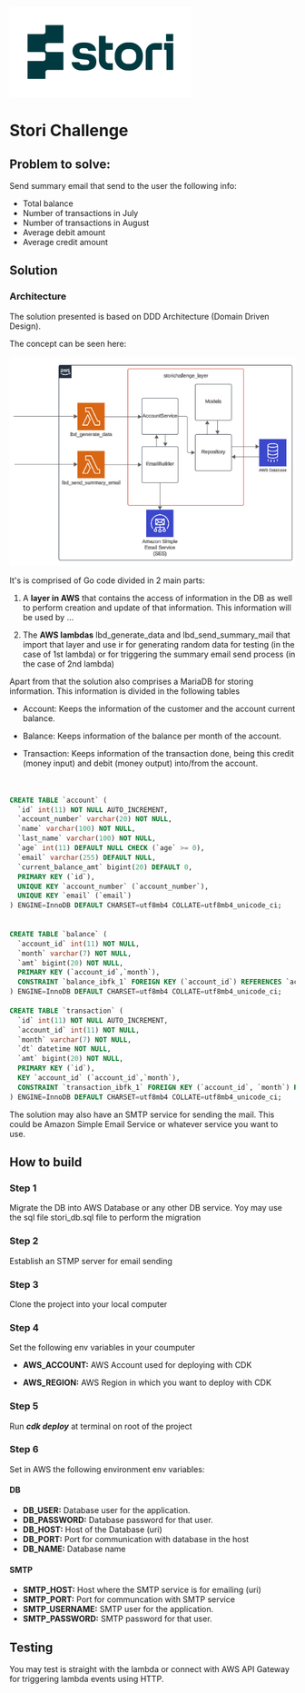 ![Stori logo](./layer/assets/stori_logo.png)

# Stori Challenge

## Problem to solve:

Send summary email that send to the user the following info:

* Total balance
* Number of transactions in July
* Number of transactions in August
* Average debit amount
* Average credit amount

## Solution

### Architecture

The solution presented is based on DDD Architecture (Domain Driven Design). 

The concept can be seen here:

![Architecture](architecture_diagram.png)

It's is comprised of Go code divided in 2 main parts: 

1. A **layer in AWS** that contains the access of information in the DB as well to perform creation and update of that information. This information will be used by ...

2. The **AWS lambdas** lbd_generate_data and lbd_send_summary_mail that import that layer and use ir for generating random data for testing (in the case of 1st lambda) or for triggering the summary email send process (in the case of 2nd lambda)

Apart from that the solution also comprises a MariaDB for storing information. This information is divided in the following tables

* Account: Keeps the information of the customer and the account current balance.

* Balance: Keeps information of the balance per month of the account.

* Transaction: Keeps information of the transaction done, being this credit (money input) and debit (money output) into/from the account.

```sql


CREATE TABLE `account` (
  `id` int(11) NOT NULL AUTO_INCREMENT,
  `account_number` varchar(20) NOT NULL,
  `name` varchar(100) NOT NULL,
  `last_name` varchar(100) NOT NULL,
  `age` int(11) DEFAULT NULL CHECK (`age` >= 0),
  `email` varchar(255) DEFAULT NULL,
  `current_balance_amt` bigint(20) DEFAULT 0,
  PRIMARY KEY (`id`),
  UNIQUE KEY `account_number` (`account_number`),
  UNIQUE KEY `email` (`email`)
) ENGINE=InnoDB DEFAULT CHARSET=utf8mb4 COLLATE=utf8mb4_unicode_ci;


CREATE TABLE `balance` (
  `account_id` int(11) NOT NULL,
  `month` varchar(7) NOT NULL,
  `amt` bigint(20) NOT NULL,
  PRIMARY KEY (`account_id`,`month`),
  CONSTRAINT `balance_ibfk_1` FOREIGN KEY (`account_id`) REFERENCES `account` (`id`) ON DELETE CASCADE
) ENGINE=InnoDB DEFAULT CHARSET=utf8mb4 COLLATE=utf8mb4_unicode_ci;

CREATE TABLE `transaction` (
  `id` int(11) NOT NULL AUTO_INCREMENT,
  `account_id` int(11) NOT NULL,
  `month` varchar(7) NOT NULL,
  `dt` datetime NOT NULL,
  `amt` bigint(20) NOT NULL,
  PRIMARY KEY (`id`),
  KEY `account_id` (`account_id`,`month`),
  CONSTRAINT `transaction_ibfk_1` FOREIGN KEY (`account_id`, `month`) REFERENCES `balance` (`account_id`, `month`) ON DELETE CASCADE
) ENGINE=InnoDB DEFAULT CHARSET=utf8mb4 COLLATE=utf8mb4_unicode_ci;

```

The solution may also have an SMTP service for sending the mail. This could be Amazon Simple Email Service or whatever service you want to use.

## How to build

### Step 1

Migrate the DB into AWS Database or any other DB service. Yoy may use the sql file stori_db.sql file to perform the migration

### Step 2

Establish an STMP server for email sending

### Step 3

Clone the project into your local computer

### Step 4

Set the following env variables in your coumputer

* **AWS_ACCOUNT:** AWS Account used for deploying with CDK

* **AWS_REGION:** AWS Region in which you want to deploy with CDK

### Step 5

Run ***cdk deploy*** at terminal on root of the project

### Step 6

Set in AWS the following environment env variables:

#### DB

* **DB_USER:** Database user for the application.
* **DB_PASSWORD:** Database password for that user.
* **DB_HOST:** Host of the Database (uri)
* **DB_PORT:** Port for communication with database in the host
* **DB_NAME:** Database name

#### SMTP

* **SMTP_HOST:** Host where the SMTP service is for emailing (uri)
* **SMTP_PORT:** Port for communcation with SMTP service
* **SMTP_USERNAME:** SMTP user for the application.
* **SMTP_PASSWORD:** SMTP password for that user.

## Testing

You may test is straight with the lambda or connect with AWS API Gateway for triggering lambda events using HTTP.








